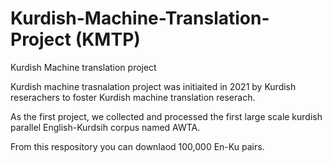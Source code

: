 # Kurdish-Machine-Translation-Project (KMTP)
Kurdish Machine translation project

Kurdish machine trasnalation project was initiaited in 2021 by Kurdish reserachers to foster Kurdish machine translation reserach. 

As the first project, we collected and processed the first large scale kurdish parallel English-Kurdsih corpus named AWTA. 

From this respository you can downlaod 100,000 En-Ku pairs. 
